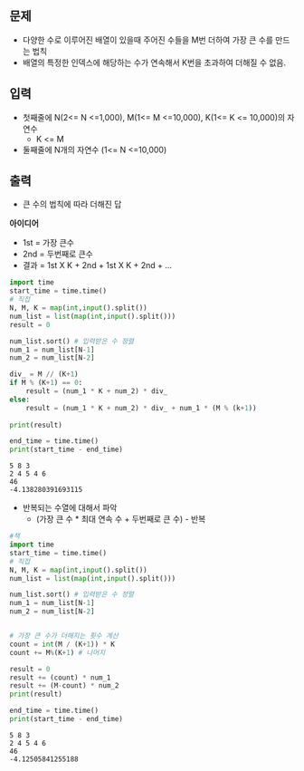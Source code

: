## 문제
- 다양한 수로 이루어진 배열이 있을때 주어진 수들을 M번 더하여 가장 큰 수를 만드는 법칙
- 배열의 특정한 인덱스에 해당하는 수가 연속해서 K번을 초과하여 더해질 수 없음.

## 입력
- 첫째줄에 N(2<= N <=1,000), M(1<= M <=10,000), K(1<= K <= 10,000)의 자연수
    - K <= M
- 둘째줄에 N개의 자연수 (1<= N <=10,000)

## 출력
- 큰 수의 법칙에 따라 더해진 답 

**아이디어**
- 1st = 가장 큰수
- 2nd = 두번째로 큰수
- 결과 = 1st X K + 2nd + 1st X K + 2nd + ...


```python
import time
start_time = time.time()
# 직접
N, M, K = map(int,input().split())
num_list = list(map(int,input().split()))
result = 0

num_list.sort() # 입력받은 수 정렬
num_1 = num_list[N-1]
num_2 = num_list[N-2]

div_ = M // (K+1)
if M % (K+1) == 0:
    result = (num_1 * K + num_2) * div_
else:
    result = (num_1 * K + num_2) * div_ + num_1 * (M % (k+1))
    
print(result)

end_time = time.time()
print(start_time - end_time)
```

    5 8 3
    2 4 5 4 6
    46
    -4.138280391693115
    

- 반복되는 수열에 대해서 파악
    - (가장 큰 수 * 최대 연속 수 + 두번째로 큰 수) - 반복


```python
#책
import time
start_time = time.time()
# 직접
N, M, K = map(int,input().split())
num_list = list(map(int,input().split()))

num_list.sort() # 입력받은 수 정렬
num_1 = num_list[N-1]
num_2 = num_list[N-2]


# 가장 큰 수가 더해지는 횟수 계산
count = int(M / (K+1)) * K
count += M%(K+1) # 나머지

result = 0
result += (count) * num_1
result += (M-count) * num_2
print(result)

end_time = time.time()
print(start_time - end_time)
```

    5 8 3
    2 4 5 4 6
    46
    -4.12505841255188
    
